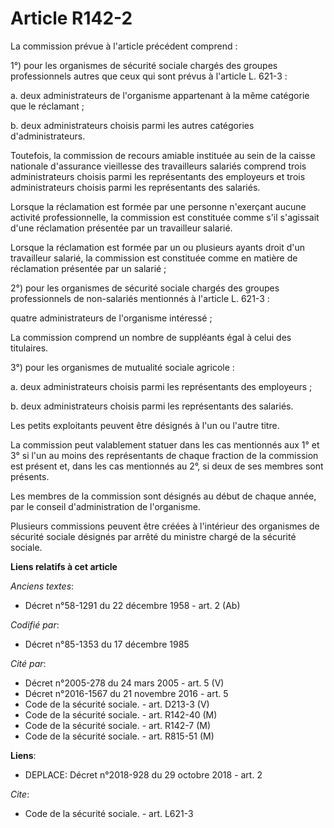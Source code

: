 # Article R142-2

La commission prévue à l'article précédent comprend : 

1°) pour les organismes de sécurité sociale chargés des groupes professionnels autres que ceux qui sont prévus à l'article L.
621-3 : 

a. deux administrateurs de l'organisme appartenant à la même catégorie que le réclamant ; 

b. deux administrateurs choisis parmi les autres catégories d'administrateurs. 

Toutefois, la commission de recours amiable instituée au sein de la caisse nationale d'assurance vieillesse des travailleurs
salariés comprend trois administrateurs choisis parmi les représentants des employeurs et trois administrateurs choisis parmi
les représentants des salariés. 

Lorsque la réclamation est formée par une personne n'exerçant aucune activité professionnelle, la commission est constituée
comme s'il s'agissait d'une réclamation présentée par un travailleur salarié. 

Lorsque la réclamation est formée par un ou plusieurs ayants droit d'un travailleur salarié, la commission est constituée
comme en matière de réclamation présentée par un salarié ; 

2°) pour les organismes de sécurité sociale chargés des groupes professionnels de non-salariés mentionnés à l'article L.
621-3 : 

quatre administrateurs de l'organisme intéressé ; 

La commission comprend un nombre de suppléants égal à celui des titulaires. 

3°) pour les organismes de mutualité sociale agricole : 

a. deux administrateurs choisis parmi les représentants des employeurs ; 

b. deux administrateurs choisis parmi les représentants des salariés. 

Les petits exploitants peuvent être désignés à l'un ou l'autre titre. 

La commission peut valablement statuer dans les cas mentionnés aux 1° et 3° si l'un au moins des représentants de chaque
fraction de la commission est présent et, dans les cas mentionnés au 2°, si deux de ses membres sont présents. 

Les membres de la commission sont désignés au début de chaque année, par le conseil d'administration de l'organisme. 

Plusieurs commissions peuvent être créées à l'intérieur des organismes de sécurité sociale désignés par arrêté du ministre
chargé de la sécurité sociale.

**Liens relatifs à cet article**

_Anciens textes_:

  - Décret n°58-1291 du 22 décembre 1958 - art. 2 (Ab)

_Codifié par_:

  - Décret n°85-1353 du 17 décembre 1985

_Cité par_:

  - Décret n°2005-278 du 24 mars 2005 - art. 5 (V)
  - Décret n°2016-1567 du 21 novembre 2016 - art. 5
  - Code de la sécurité sociale. - art. D213-3 (V)
  - Code de la sécurité sociale. - art. R142-40 (M)
  - Code de la sécurité sociale. - art. R142-7 (M)
  - Code de la sécurité sociale. - art. R815-51 (M)

**Liens**:

  - DEPLACE: Décret n°2018-928 du 29 octobre 2018 - art. 2

_Cite_:

  - Code de la sécurité sociale. - art. L621-3
